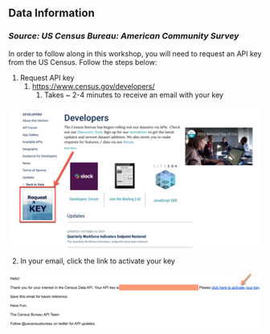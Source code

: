 ## Data Information

### *Source: US Census Bureau: American Community Survey*

In order to follow along in this workshop, you will need to request an API key from the US Census. Follow the steps below:  

1. Request API key
   1. https://www.census.gov/developers/
      1. Takes ~ 2-4 minutes to receive an email with your key

![](../pres_files/img/census.png)

2. In your email, click the link to activate your key

![](../pres_files/img/api_email.png)
